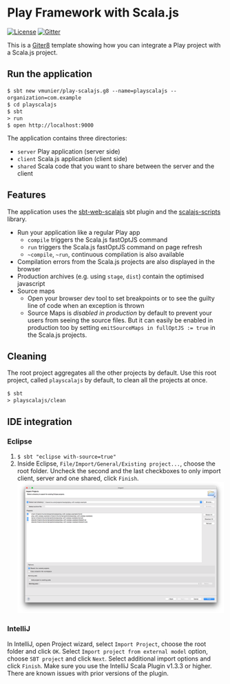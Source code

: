 # Play Framework with Scala.js

[![License](http://img.shields.io/:license-Apache%202-red.svg)](http://www.apache.org/licenses/LICENSE-2.0.txt)
[![Gitter](https://badges.gitter.im/Join%20Chat.svg)](https://gitter.im/vmunier/play-with-scalajs-example?utm_source=badge&utm_medium=badge&utm_campaign=pr-badge&utm_content=badge)

This is a [Giter8](http://www.foundweekends.org/giter8/) template showing how you can integrate a Play project with a Scala.js project.

## Run the application

```shell
$ sbt new vmunier/play-scalajs.g8 --name=playscalajs --organization=com.example
$ cd playscalajs
$ sbt
> run
$ open http://localhost:9000
```

The application contains three directories:
* `server` Play application (server side)
* `client` Scala.js application (client side)
* `shared` Scala code that you want to share between the server and the client

## Features

The application uses the [sbt-web-scalajs](https://github.com/vmunier/sbt-web-scalajs) sbt plugin and the [scalajs-scripts](https://github.com/vmunier/scalajs-scripts) library.

- Run your application like a regular Play app
  - `compile` triggers the Scala.js fastOptJS command
  - `run` triggers the Scala.js fastOptJS command on page refresh
  - `~compile`, `~run`, continuous compilation is also available
- Compilation errors from the Scala.js projects are also displayed in the browser
- Production archives (e.g. using `stage`, `dist`) contain the optimised javascript
- Source maps
  - Open your browser dev tool to set breakpoints or to see the guilty line of code when an exception is thrown
  - Source Maps is _disabled in production_ by default to prevent your users from seeing the source files. But it can easily be enabled in production too by setting `emitSourceMaps in fullOptJS := true` in the Scala.js projects.

## Cleaning

The root project aggregates all the other projects by default.
Use this root project, called `playscalajs` by default, to clean all the projects at once.
```shell
$ sbt
> playscalajs/clean
```

## IDE integration

### Eclipse

1. `$ sbt "eclipse with-source=true"`
2. Inside Eclipse, `File/Import/General/Existing project...`, choose the root folder. Uncheck the second and the last checkboxes to only import client, server and one shared, click `Finish`. ![Alt text](screenshots/eclipse-play-with-scalajs-example.png?raw=true "eclipse play-with-scalajs-example screenshot")

### IntelliJ

In IntelliJ, open Project wizard, select `Import Project`, choose the root folder and click `OK`.
Select `Import project from external model` option, choose `SBT project` and click `Next`. Select additional import options and click `Finish`.
Make sure you use the IntelliJ Scala Plugin v1.3.3 or higher. There are known issues with prior versions of the plugin.
